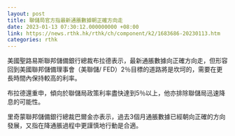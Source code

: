 ```yaml
---
layout: post
title: 聯儲局官方指最新通脹數據朝正確方向走
date: 2023-01-13 07:30:12.000000000 +08:00
link: https://news.rthk.hk/rthk/ch/component/k2/1683686-20230113.htm
categories: rthk
---
```


美國聖路易斯聯邦儲備銀行總裁布拉德表示，最新通脹數據向正確方向走，但形容回到美國聯邦儲備理事會（美聯儲/ FED）2％目標的道路將是坎坷的，需要在更長時間內保持較高的利率。

布拉德還重申，傾向於聯儲局政策利率盡快達到5％以上，他亦排除聯儲局迅速降息的可能性。

里奇蒙聯邦儲備銀行總裁巴爾金亦表示，過去3個月通脹數據已經朝向正確的方向發展，又指在降通脹過程中更謹慎地行動是合適。
